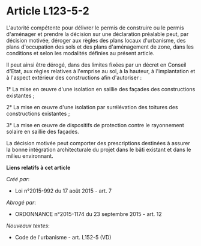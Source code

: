 # Article L123-5-2

L'autorité compétente pour délivrer le permis de construire ou le permis d'aménager et prendre la décision sur une
déclaration préalable peut, par décision motivée, déroger aux règles des plans locaux d'urbanisme, des plans d'occupation des
sols et des plans d'aménagement de zone, dans les conditions et selon les modalités définies au présent article. 

Il peut ainsi être dérogé, dans des limites fixées par un décret en Conseil d'Etat, aux règles relatives à l'emprise au sol,
à la hauteur, à l'implantation et à l'aspect extérieur des constructions afin d'autoriser : 

1° La mise en œuvre d'une isolation en saillie des façades des constructions existantes ; 

2° La mise en œuvre d'une isolation par surélévation des toitures des constructions existantes ; 

3° La mise en œuvre de dispositifs de protection contre le rayonnement solaire en saillie des façades. 

La décision motivée peut comporter des prescriptions destinées à assurer la bonne intégration architecturale du projet dans
le bâti existant et dans le milieu environnant.

**Liens relatifs à cet article**

_Créé par_:

  - Loi n°2015-992 du 17 août 2015 - art. 7

_Abrogé par_:

  - ORDONNANCE n°2015-1174 du 23 septembre 2015 - art. 12

_Nouveaux textes_:

  - Code de l'urbanisme - art. L152-5 (VD)
